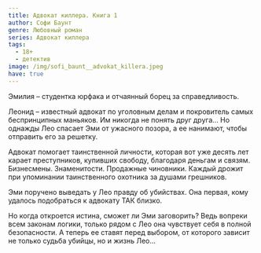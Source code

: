 ```yaml
---
title: Адвокат киллера. Книга 1
author: Софи Баунт
genre: Любовный роман
series: Адвокат киллера
tags:
  - 18+
  - детектив
image: /img/sofi_baunt__advokat_killera.jpeg
have: true
---
```

Эмилия – студентка юрфака и отчаянный борец за справедливость.

Леонид – известный адвокат по уголовным делам и покровитель самых беспринципных маньяков. Им никогда не понять друг друга… Но однажды Лео спасает Эми от ужасного позора, а ее нанимают, чтобы отправить его за решетку.

Адвокат помогает таинственной личности, которая вот уже десять лет карает преступников, купивших свободу, благодаря деньгам и связям. Бизнесмены. Знаменитости. Продажные чиновники. Каждый дрожит при упоминании таинственного охотника за душами грешников.

Эми поручено выведать у Лео правду об убийствах. Она первая, кому удалось подобраться к адвокату ТАК близко.

Но когда откроется истина, сможет ли Эми заговорить? Ведь вопреки всем законам логики, только рядом с Лео она чувствует себя в полной безопасности. А теперь ее ставят перед выбором, от которого зависит не только судьба убийцы, но и жизнь Лео…